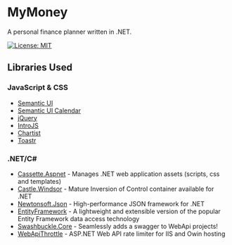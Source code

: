 # MyMoney
A personal finance planner written in .NET.

[![License: MIT](https://img.shields.io/badge/License-MIT-yellow.svg)](https://opensource.org/licenses/MIT)

## Libraries Used
### JavaScript & CSS
- [Semantic UI](https://github.com/semantic-org/semantic-ui/)
- [Semantic UI Calendar](https://github.com/mdehoog/Semantic-UI-Calendar)
- [jQuery](https://github.com/jquery/jquery)
- [IntroJS](https://github.com/usablica/intro.js/)
- [Chartist](https://github.com/gionkunz/chartist-js)
- [Toastr](https://github.com/CodeSeven/toastr)

### .NET/C# #
- [Cassette.Aspnet](https://github.com/andrewdavey/cassette) - Manages .NET web application assets (scripts, css and templates) 
- [Castle.Windsor](https://github.com/castleproject/Windsor) - Mature Inversion of Control container available for .NET
- [Newtonsoft.Json](https://github.com/JamesNK/Newtonsoft.Json) - High-performance JSON framework for .NET 
- [EntityFramework](https://github.com/aspnet/EntityFramework) - A lightweight and extensible version of the popular Entity Framework data access technology
- [Swashbuckle.Core](https://github.com/domaindrivendev/Swashbuckle) - Seamlessly adds a swagger to WebApi projects!
- [WebApiThrottle](https://github.com/stefanprodan/WebApiThrottle) - ASP.NET Web API rate limiter for IIS and Owin hosting

